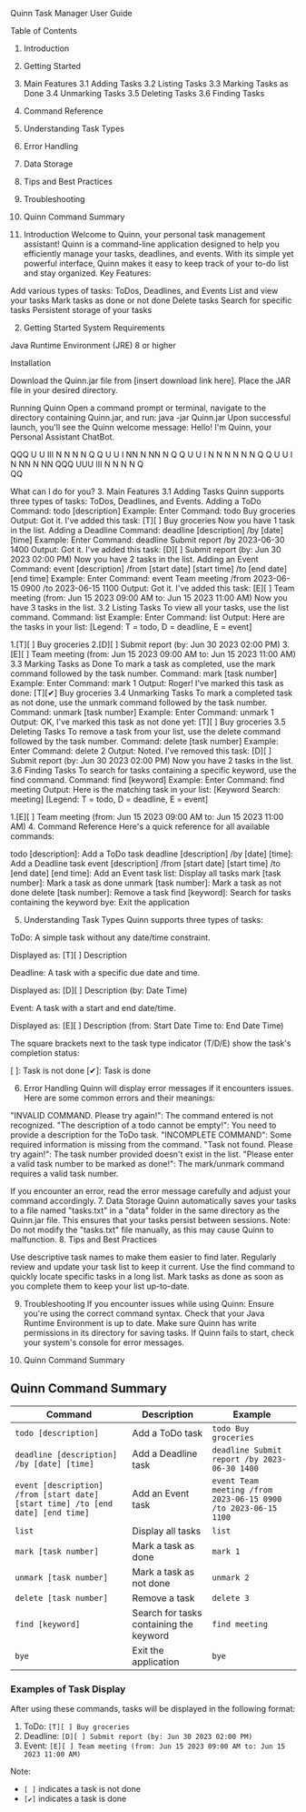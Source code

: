 Quinn Task Manager User Guide

Table of Contents

1. Introduction
2. Getting Started
3. Main Features
3.1 Adding Tasks
3.2 Listing Tasks
3.3 Marking Tasks as Done
3.4 Unmarking Tasks
3.5 Deleting Tasks
3.6 Finding Tasks
4. Command Reference
5. Understanding Task Types
6. Error Handling
7. Data Storage
8. Tips and Best Practices
9. Troubleshooting
10. Quinn Command Summary

1. Introduction
   Welcome to Quinn, your personal task management assistant! Quinn is a command-line application designed to help you efficiently manage your tasks, deadlines, and events. With its simple yet powerful interface, Quinn makes it easy to keep track of your to-do list and stay organized.
   Key Features:

Add various types of tasks: ToDos, Deadlines, and Events
List and view your tasks
Mark tasks as done or not done
Delete tasks
Search for specific tasks
Persistent storage of your tasks

2. Getting Started
   System Requirements

Java Runtime Environment (JRE) 8 or higher

Installation

Download the Quinn.jar file from [insert download link here].
Place the JAR file in your desired directory.

Running Quinn
Open a command prompt or terminal, navigate to the directory containing Quinn.jar, and run:
java -jar Quinn.jar
Upon successful launch, you'll see the Quinn welcome message:
Hello! I'm Quinn, your Personal Assistant ChatBot.

QQQ   U   U III N   N N   N
Q   Q  U   U  I  NN  N NN  N
Q   Q  U   U  I  N N N N N N
Q   Q  U   U  I  N  NN N  NN
QQQ    UUU  III N   N N   N
Q                       
QQ

What can I do for you?
3. Main Features
   3.1 Adding Tasks
   Quinn supports three types of tasks: ToDos, Deadlines, and Events.
   Adding a ToDo
   Command: todo [description]
   Example:
   Enter Command:
   todo Buy groceries
   Output:
   Got it. I've added this task:
   [T][ ] Buy groceries
   Now you have 1 task in the list.
   Adding a Deadline
   Command: deadline [description] /by [date] [time]
   Example:
   Enter Command:
   deadline Submit report /by 2023-06-30 1400
   Output:
   Got it. I've added this task:
   [D][ ] Submit report (by: Jun 30 2023 02:00 PM)
   Now you have 2 tasks in the list.
   Adding an Event
   Command: event [description] /from [start date] [start time] /to [end date] [end time]
   Example:
   Enter Command:
   event Team meeting /from 2023-06-15 0900 /to 2023-06-15 1100
   Output:
   Got it. I've added this task:
   [E][ ] Team meeting (from: Jun 15 2023 09:00 AM to: Jun 15 2023 11:00 AM)
   Now you have 3 tasks in the list.
   3.2 Listing Tasks
   To view all your tasks, use the list command.
   Command: list
   Example:
   Enter Command:
   list
   Output:
   Here are the tasks in your list:
   [Legend: T = todo, D = deadline, E = event]

   1.[T][ ] Buy groceries
   2.[D][ ] Submit report (by: Jun 30 2023 02:00 PM)
   3.[E][ ] Team meeting (from: Jun 15 2023 09:00 AM to: Jun 15 2023 11:00 AM)
   3.3 Marking Tasks as Done
   To mark a task as completed, use the mark command followed by the task number.
   Command: mark [task number]
   Example:
   Enter Command:
   mark 1
   Output:
   Roger! I've marked this task as done:
   [T][✔] Buy groceries
   3.4 Unmarking Tasks
   To mark a completed task as not done, use the unmark command followed by the task number.
   Command: unmark [task number]
   Example:
   Enter Command:
   unmark 1
   Output:
   OK, I've marked this task as not done yet:
   [T][ ] Buy groceries
   3.5 Deleting Tasks
   To remove a task from your list, use the delete command followed by the task number.
   Command: delete [task number]
   Example:
   Enter Command:
   delete 2
   Output:
   Noted. I've removed this task:
   [D][ ] Submit report (by: Jun 30 2023 02:00 PM)
   Now you have 2 tasks in the list.
   3.6 Finding Tasks
   To search for tasks containing a specific keyword, use the find command.
   Command: find [keyword]
   Example:
   Enter Command:
   find meeting
   Output:
   Here is the matching task in your list:
   [Keyword Search: meeting]
   [Legend: T = todo, D = deadline, E = event]

   1.[E][ ] Team meeting (from: Jun 15 2023 09:00 AM to: Jun 15 2023 11:00 AM)
4. Command Reference
   Here's a quick reference for all available commands:

todo [description]: Add a ToDo task
deadline [description] /by [date] [time]: Add a Deadline task
event [description] /from [start date] [start time] /to [end date] [end time]: Add an Event task
list: Display all tasks
mark [task number]: Mark a task as done
unmark [task number]: Mark a task as not done
delete [task number]: Remove a task
find [keyword]: Search for tasks containing the keyword
bye: Exit the application

5. Understanding Task Types
   Quinn supports three types of tasks:

ToDo: A simple task without any date/time constraint.

Displayed as: [T][ ] Description


Deadline: A task with a specific due date and time.

Displayed as: [D][ ] Description (by: Date Time)


Event: A task with a start and end date/time.

Displayed as: [E][ ] Description (from: Start Date Time to: End Date Time)



The square brackets next to the task type indicator (T/D/E) show the task's completion status:

[ ]: Task is not done
[✔]: Task is done

6. Error Handling
   Quinn will display error messages if it encounters issues. Here are some common errors and their meanings:

"INVALID COMMAND. Please try again!": The command entered is not recognized.
"The description of a todo cannot be empty!": You need to provide a description for the ToDo task.
"INCOMPLETE COMMAND": Some required information is missing from the command.
"Task not found. Please try again!": The task number provided doesn't exist in the list.
"Please enter a valid task number to be marked as done!": The mark/unmark command requires a valid task number.

If you encounter an error, read the error message carefully and adjust your command accordingly.
7. Data Storage
   Quinn automatically saves your tasks to a file named "tasks.txt" in a "data" folder in the same directory as the Quinn.jar file. This ensures that your tasks persist between sessions.
   Note: Do not modify the "tasks.txt" file manually, as this may cause Quinn to malfunction.
8. Tips and Best Practices

Use descriptive task names to make them easier to find later.
Regularly review and update your task list to keep it current.
Use the find command to quickly locate specific tasks in a long list.
Mark tasks as done as soon as you complete them to keep your list up-to-date.

9. Troubleshooting
   If you encounter issues while using Quinn:
Ensure you're using the correct command syntax.
Check that your Java Runtime Environment is up to date.
Make sure Quinn has write permissions in its directory for saving tasks.
If Quinn fails to start, check your system's console for error messages.

10. Quinn Command Summary
## Quinn Command Summary

| Command | Description | Example |
|---------|-------------|---------|
| `todo [description]` | Add a ToDo task | `todo Buy groceries` |
| `deadline [description] /by [date] [time]` | Add a Deadline task | `deadline Submit report /by 2023-06-30 1400` |
| `event [description] /from [start date] [start time] /to [end date] [end time]` | Add an Event task | `event Team meeting /from 2023-06-15 0900 /to 2023-06-15 1100` |
| `list` | Display all tasks | `list` |
| `mark [task number]` | Mark a task as done | `mark 1` |
| `unmark [task number]` | Mark a task as not done | `unmark 2` |
| `delete [task number]` | Remove a task | `delete 3` |
| `find [keyword]` | Search for tasks containing the keyword | `find meeting` |
| `bye` | Exit the application | `bye` |

### Examples of Task Display

After using these commands, tasks will be displayed in the following format:

1. ToDo: `[T][ ] Buy groceries`
2. Deadline: `[D][ ] Submit report (by: Jun 30 2023 02:00 PM)`
3. Event: `[E][ ] Team meeting (from: Jun 15 2023 09:00 AM to: Jun 15 2023 11:00 AM)`

Note:
- `[ ]` indicates a task is not done
- `[✔]` indicates a task is done